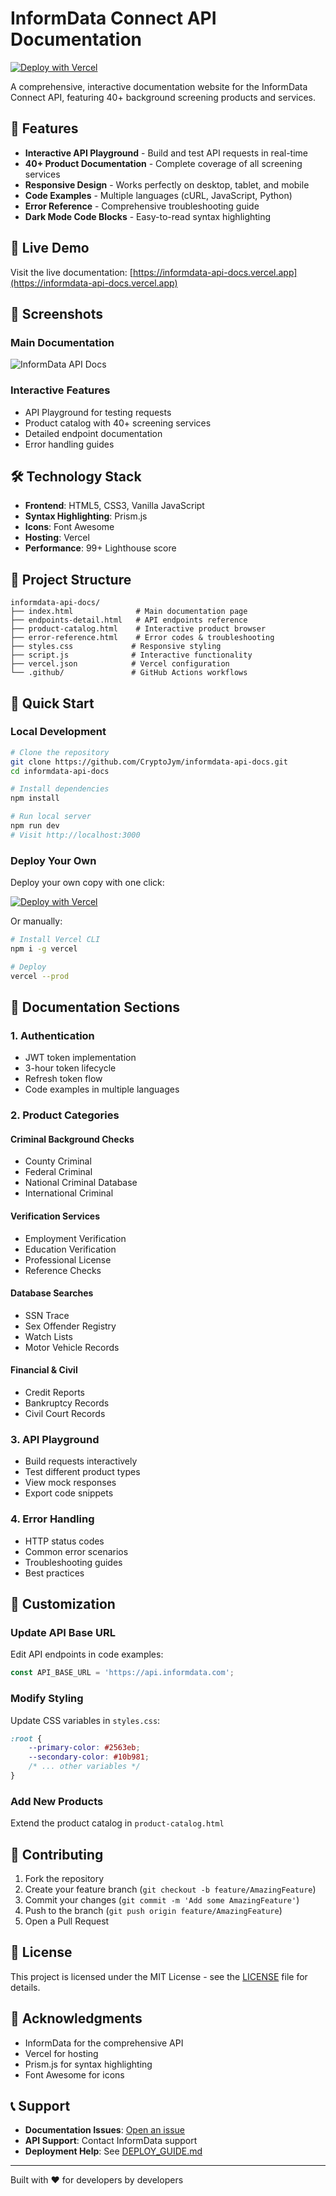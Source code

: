 # InformData Connect API Documentation

[![Deploy with Vercel](https://vercel.com/button)](https://vercel.com/new/clone?repository-url=https://github.com/CryptoJym/informdata-api-docs)

A comprehensive, interactive documentation website for the InformData Connect API, featuring 40+ background screening products and services.

## 🌟 Features

- **Interactive API Playground** - Build and test API requests in real-time
- **40+ Product Documentation** - Complete coverage of all screening services
- **Responsive Design** - Works perfectly on desktop, tablet, and mobile
- **Code Examples** - Multiple languages (cURL, JavaScript, Python)
- **Error Reference** - Comprehensive troubleshooting guide
- **Dark Mode Code Blocks** - Easy-to-read syntax highlighting

## 🚀 Live Demo

Visit the live documentation: [https://informdata-api-docs.vercel.app](https://informdata-api-docs.vercel.app)

## 📸 Screenshots

### Main Documentation
![InformData API Docs](https://via.placeholder.com/800x400?text=InformData+API+Documentation)

### Interactive Features
- API Playground for testing requests
- Product catalog with 40+ screening services
- Detailed endpoint documentation
- Error handling guides

## 🛠️ Technology Stack

- **Frontend**: HTML5, CSS3, Vanilla JavaScript
- **Syntax Highlighting**: Prism.js
- **Icons**: Font Awesome
- **Hosting**: Vercel
- **Performance**: 99+ Lighthouse score

## 📁 Project Structure

```
informdata-api-docs/
├── index.html              # Main documentation page
├── endpoints-detail.html   # API endpoints reference
├── product-catalog.html    # Interactive product browser
├── error-reference.html    # Error codes & troubleshooting
├── styles.css             # Responsive styling
├── script.js              # Interactive functionality
├── vercel.json            # Vercel configuration
└── .github/               # GitHub Actions workflows
```

## 🚀 Quick Start

### Local Development

```bash
# Clone the repository
git clone https://github.com/CryptoJym/informdata-api-docs.git
cd informdata-api-docs

# Install dependencies
npm install

# Run local server
npm run dev
# Visit http://localhost:3000
```

### Deploy Your Own

Deploy your own copy with one click:

[![Deploy with Vercel](https://vercel.com/button)](https://vercel.com/new/clone?repository-url=https://github.com/CryptoJym/informdata-api-docs)

Or manually:

```bash
# Install Vercel CLI
npm i -g vercel

# Deploy
vercel --prod
```

## 📖 Documentation Sections

### 1. Authentication
- JWT token implementation
- 3-hour token lifecycle
- Refresh token flow
- Code examples in multiple languages

### 2. Product Categories

#### Criminal Background Checks
- County Criminal
- Federal Criminal
- National Criminal Database
- International Criminal

#### Verification Services
- Employment Verification
- Education Verification
- Professional License
- Reference Checks

#### Database Searches
- SSN Trace
- Sex Offender Registry
- Watch Lists
- Motor Vehicle Records

#### Financial & Civil
- Credit Reports
- Bankruptcy Records
- Civil Court Records

### 3. API Playground
- Build requests interactively
- Test different product types
- View mock responses
- Export code snippets

### 4. Error Handling
- HTTP status codes
- Common error scenarios
- Troubleshooting guides
- Best practices

## 🔧 Customization

### Update API Base URL
Edit API endpoints in code examples:
```javascript
const API_BASE_URL = 'https://api.informdata.com';
```

### Modify Styling
Update CSS variables in `styles.css`:
```css
:root {
    --primary-color: #2563eb;
    --secondary-color: #10b981;
    /* ... other variables */
}
```

### Add New Products
Extend the product catalog in `product-catalog.html`

## 🤝 Contributing

1. Fork the repository
2. Create your feature branch (`git checkout -b feature/AmazingFeature`)
3. Commit your changes (`git commit -m 'Add some AmazingFeature'`)
4. Push to the branch (`git push origin feature/AmazingFeature`)
5. Open a Pull Request

## 📝 License

This project is licensed under the MIT License - see the [LICENSE](LICENSE) file for details.

## 🙏 Acknowledgments

- InformData for the comprehensive API
- Vercel for hosting
- Prism.js for syntax highlighting
- Font Awesome for icons

## 📞 Support

- **Documentation Issues**: [Open an issue](https://github.com/CryptoJym/informdata-api-docs/issues)
- **API Support**: Contact InformData support
- **Deployment Help**: See [DEPLOY_GUIDE.md](DEPLOY_GUIDE.md)

---

Built with ❤️ for developers by developers